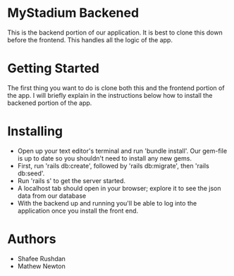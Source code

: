 # MyStadium Backened

This is the backend portion of our application. It is best to clone this down before the frontend. This handles all the logic of the app.

# Getting Started
The first thing you want to do is clone both this and the frontend portion of the app. I will briefly explain in the instructions below how to install the backened portion of the app.

# Installing

- Open up your text editor's terminal and run 'bundle install'. Our gem-file is up to date so you shouldn't need to install any new gems.
- First, run 'rails db:create', followed by 'rails db:migrate', then 'rails db:seed'.
- Run 'rails s' to get the server started.
- A localhost tab should open in your browser; explore it to see the json data from our database
- With the backend up and running you'll be able to log into the application once you install the front end.

# Authors

- Shafee Rushdan
- Mathew Newton

